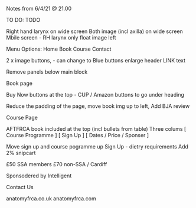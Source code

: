 Notes from 6/4/21 @ 21.00

TO DO: TODO

Right hand larynx on wide screen
Both image (incl axilla) on wide screen
Mbile screen - RH larynx only
float image left

Menu Options:
Home
Book
Course
Contact

2 x image buttons, - can change to Blue buttons
enlarge header LINK text

Remove panels below main block

Book page

Buy Now buttons at the top - CUP / Amazon
buttons to go under heading

Reduce the padding of the page, move book img up to left,
Add BJA review

Course Page

AFTFRCA book included at the top
(incl bullets from table)
Three colums
[ Course Programme ] [ Sign Up ] [ Dates / Price / Sponser ]

Move sign up and course pogramme up
Sign Up - dietry requirements
Add 2% snipcart

£50 SSA members
£70 non-SSA / Cardiff

Sponsodered by Intelligent

Contact Us

anatomyfrca.co.uk
anatomyfrca.com
